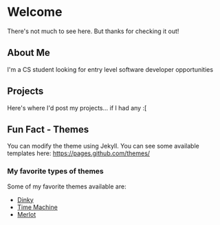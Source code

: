 # Welcome
There's not much to see here. But thanks for checking it out!

## About Me
I'm a CS student looking for entry level software developer opportunities

## Projects
Here's where I'd post my projects... if I had any :[

## Fun Fact - Themes
You can modify the theme using Jekyll. You can see some available templates here:
https://pages.github.com/themes/

### My favorite types of themes
Some of my favorite themes available are:
- [Dinky](https://pages-themes.github.io/dinky/)
- [Time Machine](https://pages-themes.github.io/time-machine/)
- [Merlot](https://pages-themes.github.io/merlot/)
